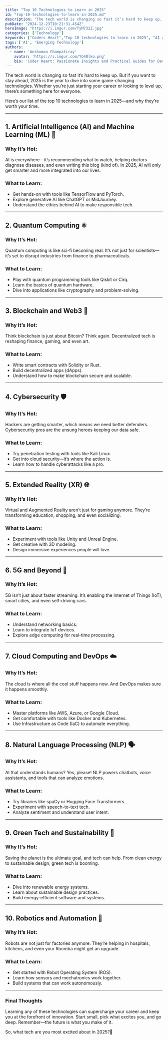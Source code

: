 ```yaml
---
title: "Top 10 Technologies to Learn in 2025"
id: "top-10-technologies-to-learn-in-2025.md"
description: "The tech world is changing so fast it’s hard to keep up. But if you want to stay ahead, 2025 is the year to dive into some game-changing technologies."
pubDate: "2024-12-23T10:21:31.454Z"
heroImage: "https://i.imgur.com/TyM732Z.jpg"
categories: ['Technology']
keywords: ["Coders Heart","Top 10 technologies to learn in 2025", "AI and Machine Learning 2025", "Quantum Computing trends", "Blockchain and Web3 innovations", "Cybersecurity careers", "Extended Reality applications", "5G advancements 2025", "Cloud Computing DevOps tools", "Natural Language Processing (NLP)", "Green Tech sustainability", "Robotics and Automation future", "Emerging technologies 2025", "Learn AI 2025", "Technology skills for the future", "Tech trends for developers"]
tags: ['AI', 'Emerging Technology']
authors:
  - name: 'Anshuman Champatiray'
    avatar: 'https://i.imgur.com/Yb48lko.png'
    bio: 'Coder Heart: Passionate Insights and Practical Guides for Developers'
---
```


The tech world is changing so fast it’s hard to keep up. But if you want to stay ahead, 2025 is the year to dive into some game-changing technologies. Whether you’re just starting your career or looking to level up, there’s something here for everyone.

Here’s our list of the top 10 technologies to learn in 2025—and why they’re worth your time.

---

## 1. **Artificial Intelligence (AI) and Machine Learning (ML)** 🤖
### Why It’s Hot:
AI is everywhere—it’s recommending what to watch, helping doctors diagnose diseases, and even writing this blog (kind of). In 2025, AI will only get smarter and more integrated into our lives.
### What to Learn:
- Get hands-on with tools like TensorFlow and PyTorch.
- Explore generative AI like ChatGPT or MidJourney.
- Understand the ethics behind AI to make responsible tech.

---

## 2. **Quantum Computing** ⚛️
### Why It’s Hot:
Quantum computing is like sci-fi becoming real. It’s not just for scientists—it’s set to disrupt industries from finance to pharmaceuticals.
### What to Learn:
- Play with quantum programming tools like Qiskit or Cirq.
- Learn the basics of quantum hardware.
- Dive into applications like cryptography and problem-solving.

---

## 3. **Blockchain and Web3** 🔗
### Why It’s Hot:
Think blockchain is just about Bitcoin? Think again. Decentralized tech is reshaping finance, gaming, and even art.
### What to Learn:
- Write smart contracts with Solidity or Rust.
- Build decentralized apps (dApps).
- Understand how to make blockchain secure and scalable.

---

## 4. **Cybersecurity** 🛡️
### Why It’s Hot:
Hackers are getting smarter, which means we need better defenders. Cybersecurity pros are the unsung heroes keeping our data safe.
### What to Learn:
- Try penetration testing with tools like Kali Linux.
- Get into cloud security—it’s where the action is.
- Learn how to handle cyberattacks like a pro.

---

## 5. **Extended Reality (XR)** 🌐
### Why It’s Hot:
Virtual and Augmented Reality aren’t just for gaming anymore. They’re transforming education, shopping, and even socializing.
### What to Learn:
- Experiment with tools like Unity and Unreal Engine.
- Get creative with 3D modeling.
- Design immersive experiences people will love.

---

## 6. **5G and Beyond** 📡
### Why It’s Hot:
5G isn’t just about faster streaming. It’s enabling the Internet of Things (IoT), smart cities, and even self-driving cars.
### What to Learn:
- Understand networking basics.
- Learn to integrate IoT devices.
- Explore edge computing for real-time processing.

---

## 7. **Cloud Computing and DevOps** ☁️
### Why It’s Hot:
The cloud is where all the cool stuff happens now. And DevOps makes sure it happens smoothly.
### What to Learn:
- Master platforms like AWS, Azure, or Google Cloud.
- Get comfortable with tools like Docker and Kubernetes.
- Use Infrastructure as Code (IaC) to automate everything.

---

## 8. **Natural Language Processing (NLP)** 🗣️
### Why It’s Hot:
AI that understands humans? Yes, please! NLP powers chatbots, voice assistants, and tools that can analyze emotions.
### What to Learn:
- Try libraries like spaCy or Hugging Face Transformers.
- Experiment with speech-to-text tech.
- Analyze sentiment and understand user intent.

---

## 9. **Green Tech and Sustainability** 🌱
### Why It’s Hot:
Saving the planet is the ultimate goal, and tech can help. From clean energy to sustainable design, green tech is booming.
### What to Learn:
- Dive into renewable energy systems.
- Learn about sustainable design practices.
- Build energy-efficient software and systems.

---

## 10. **Robotics and Automation** 🤖
### Why It’s Hot:
Robots are not just for factories anymore. They’re helping in hospitals, kitchens, and even your Roomba might get an upgrade.
### What to Learn:
- Get started with Robot Operating System (ROS).
- Learn how sensors and mechatronics work together.
- Build systems that can work autonomously.

---

### Final Thoughts
Learning any of these technologies can supercharge your career and keep you at the forefront of innovation. Start small, pick what excites you, and go deep. Remember—the future is what you make of it.

So, what tech are you most excited about in 2025?🌟

